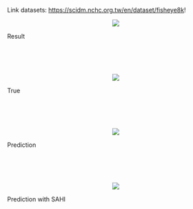 Link datasets: https://scidm.nchc.org.tw/en/dataset/fisheye8k!

<p align="center">
    <img src="https://github.com/user-attachments/assets/38af8915-89d5-427e-a727-ef569992ee11" >
    <figcaption>Result</figcaption>
</p>

<br>
<br>
<br>

<p align="center">
    <img src="https://github.com/user-attachments/assets/1cff1cd8-6462-4ca9-9409-0d8fe97ecbd7" >
    <figcaption>True</figcaption>

</p>

<br>
<br>
<br>

<p align="center">
    <img src="https://github.com/user-attachments/assets/4bb83362-5cd5-4054-bb51-98ce8ac59b76">
    <figcaption>Prediction</figcaption>
</p>

<br>
<br>
<br>

<p align="center">
    <img src="https://github.com/user-attachments/assets/9ee31e93-2f82-4356-bf0c-5bc4479199c2">
    <figcaption>Prediction with SAHI</figcaption>
</p>



